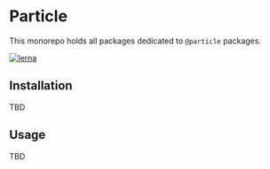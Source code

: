 # Particle

This monorepo holds all packages dedicated to `@particle` packages.

[![lerna](https://img.shields.io/badge/maintained%20with-lerna-cc00ff.svg)](https://lerna.js.org/)

## Installation

TBD

## Usage

TBD
